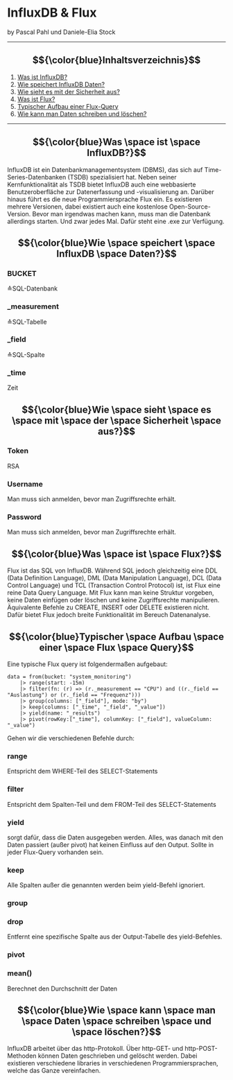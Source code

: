 # InfluxDB & Flux
<p>by Pascal Pahl und Daniele-Elia Stock</p>

---

## $${\color{blue}Inhaltsverzeichnis}$$
1. [Was ist InfluxDB?](#first)
2. [Wie speichert InfluxDB Daten?](#second)
3. [Wie sieht es mit der Sicherheit aus?](#third)
4. [Was ist Flux?](#fourth)
5. [Typischer Aufbau einer Flux-Query](#fifth)
6. [Wie kann man Daten schreiben und löschen?](#sixth)

---

## <a name="first"></a>$${\color{blue}Was \space ist \space InfluxDB?}$$

InfluxDB ist ein Datenbankmanagementsystem (DBMS), das sich auf Time-Series-Datenbanken (TSDB) spezialisiert hat.
Neben seiner Kernfunktionalität als TSDB bietet InfluxDB auch eine webbasierte Benutzeroberfläche zur Datenerfassung und -visualisierung an.
Darüber hinaus führt es die neue Programmiersprache Flux ein.
Es existieren mehrere Versionen, dabei existiert auch eine kostenlose Open-Source-Version.
Bevor man irgendwas machen kann, muss man die Datenbank allerdings starten.
Und zwar jedes Mal.
Dafür steht eine .exe zur Verfügung.

## <a name="second"></a>$${\color{blue}Wie \space speichert \space InfluxDB \space Daten?}$$

### BUCKET
≙SQL-Datenbank

### _measurement
≙SQL-Tabelle

### _field
≙SQL-Spalte

### _time
Zeit

## <a name="third"></a>$${\color{blue}Wie \space sieht \space es \space mit \space der \space Sicherheit \space aus?}$$

### Token
RSA

### Username
Man muss sich anmelden, bevor man Zugriffsrechte erhält.

### Password
Man muss sich anmelden, bevor man Zugriffsrechte erhält.

## <a name="fourth"></a>$${\color{blue}Was \space ist \space Flux?}$$

Flux ist das SQL von InfluxDB.
Während SQL jedoch gleichzeitig eine DDL (Data Definition Language), DML (Data Manipulation Language), DCL (Data Control Language) und TCL (Transaction Control Protocol) ist,
ist Flux eine reine Data Query Language.
Mit Flux kann man keine Struktur vorgeben, keine Daten einfügen oder löschen und keine Zugriffsrechte manipulieren.
Äquivalente Befehle zu CREATE, INSERT oder DELETE existieren nicht.
Dafür bietet Flux jedoch breite Funktionalität im Bereuch Datenanalyse.

## <a name="fifth"></a>$${\color{blue}Typischer \space Aufbau \space einer \space Flux \space Query}$$

Eine typische Flux query ist folgendermaßen aufgebaut:
```
data = from(bucket: "system_monitoring")
    |> range(start: -15m)
    |> filter(fn: (r) => (r._measurement == "CPU") and ((r._field == "Auslastung") or (r._field == "Frequenz")))
    |> group(columns: ["_field"], mode: "by")
    |> keep(columns: ["_time", "_field", "_value"])
    |> yield(name: "_results")
    |> pivot(rowKey:["_time"], columnKey: ["_field"], valueColumn: "_value")
```

Gehen wir die verschiedenen Befehle durch:

### range
Entspricht dem WHERE-Teil des SELECT-Statements

### filter
Entspricht dem Spalten-Teil und dem FROM-Teil des SELECT-Statements

### yield
sorgt dafür, dass die Daten ausgegeben werden.
Alles, was danach mit den Daten passiert (außer pivot) hat keinen Einfluss auf den Output.
Sollte in jeder Flux-Query vorhanden sein.

### keep
Alle Spalten außer die genannten werden beim yield-Befehl ignoriert.

### group

### drop
Entfernt eine spezifische Spalte aus der Output-Tabelle des yield-Befehles.

### pivot

### mean()
Berechnet den Durchschnitt der Daten

## <a name="sixth"></a>$${\color{blue}Wie \space kann \space man \space Daten \space schreiben \space und \space löschen?}$$

InfluxDB arbeitet über das http-Protokoll. Über http-GET- und http-POST-Methoden können Daten geschrieben und gelöscht werden.
Dabei existieren verschiedene libraries in verschiedenen Programmiersprachen, welche das Ganze vereinfachen.